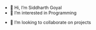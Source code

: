 <!--- - 👋 Hi, I’m @SidGoyal2014  --->
- 👋 Hi, I’m Siddharth Goyal
- 👀 I’m interested in Programming
<!--
- 🌱 I’m currently learning ...
--->
- 💞️ I’m looking to collaborate on projects
<!---    
- 📫 How to reach me ...  
--->

<!---
SidGoyal2014/SidGoyal2014 is a ✨ special ✨ repository because its `README.md` (this file) appears on your GitHub profile.
You can click the Preview link to take a look at your changes.
--->
